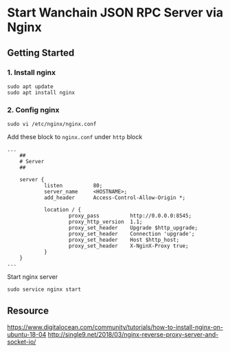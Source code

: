 # Start Wanchain JSON RPC Server via Nginx

## Getting Started

### 1. Install nginx
```shell
sudo apt update
sudo apt install nginx
```

### 2. Config nginx
```
sudo vi /etc/nginx/nginx.conf
```

Add these block to `nginx.conf` under `http` block 
```
...
    ##
    # Server
    ##

    server {
            listen          80;
            server_name     <HOSTNAME>;
            add_header      Access-Control-Allow-Origin *;

            location / {
                    proxy_pass          http://0.0.0.0:8545;
                    proxy_http_version  1.1;
                    proxy_set_header    Upgrade $http_upgrade;
                    proxy_set_header    Connection 'upgrade';
                    proxy_set_header    Host $http_host;
                    proxy_set_header    X-NginX-Proxy true;
            }
    }
...     
```

Start nginx server
```
sudo service nginx start
```

## Resource 
https://www.digitalocean.com/community/tutorials/how-to-install-nginx-on-ubuntu-18-04
http://single9.net/2018/03/nginx-reverse-proxy-server-and-socket-io/
